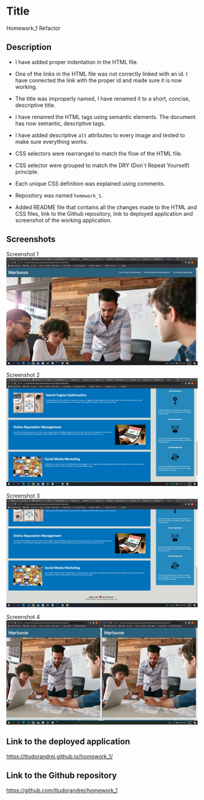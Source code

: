 # Title   
Homework_1 Refactor

## Description

* I have added proper indentation in the HTML file.

* One of the links in the HTML file was not correctly linked with an id. I have connected the link with the proper id and made sure it is now working.

* The title was improperly named, I have renamed it to a short, concise, descriptive title.

* I have renamed the HTML tags using semantic elements. The document has now semantic, descriptive tags.

* I have added descriptive `alt` attributes to every image and tested to make sure everything works.

* CSS selectors were rearranged to match the flow of the HTML file.

* CSS selector were grouped to match the DRY (Don`t Repeat Yourself) principle.

* Each unique CSS definition was explained using comments.

* Repository was named `homework_1`.

* Added README file that contains all the changes made to the HTML and CSS files, link to the Github repository, link to deployed application and screenshot of the working application.

## Screenshots

Screenshot 1 ![Screenshot 1](/assets/images/Horiseon-Screenshot-1.png)

Screenshot 2 ![Screenshot 2](/assets/images/Horiseon-Screenshot-2.png)

Screenshot 3 ![Screenshot 3](/assets/images/Horiseon-Screenshot-3.png)

Screenshot 4 ![Screenshot 4](/assets/images/Side-by-Side-Screenshot.png)

## Link to the deployed application
https://ttudorandrei.github.io/homework_1/

## Link to the Github repository
https://github.com/ttudorandrei/homework_1